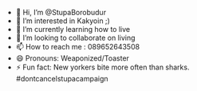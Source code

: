 - 👋 Hi, I’m @StupaBorobudur
- 👀 I’m interested in Kakyoin ;)
- 🌱 I’m currently learning how to live
- 💞️ I’m looking to collaborate on living
- 📫 How to reach me : 089652643508
- 😄 Pronouns: Weaponized/Toaster
- ⚡ Fun fact: New yorkers bite more often than sharks.
  #dontcancelstupacampaign

<!---
StupaBorobudur/StupaBorobudur is a ✨ special ✨ repository because its `README.md` (this file) appears on your GitHub profile.
You can click the Preview link to take a look at your changes.
--->
